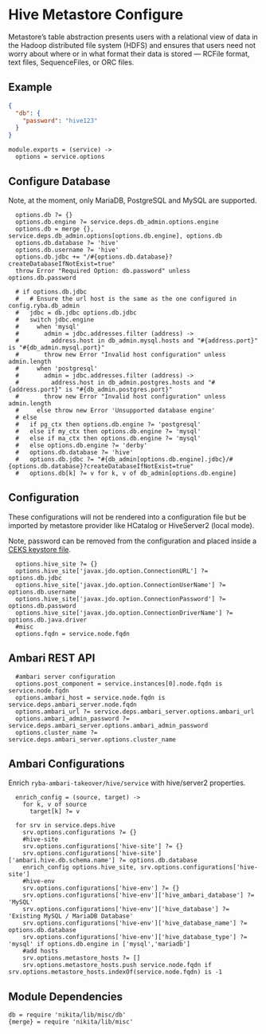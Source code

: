 
# Hive Metastore Configure

Metastore’s table abstraction presents users with a relational view of data in the Hadoop
distributed file system (HDFS) and ensures that users need not worry about where or in what
format their data is stored — RCFile format, text files, SequenceFiles, or ORC files.

## Example

```json
{
  "db": {
    "password": "hive123"
  }
}
```

    module.exports = (service) ->
      options = service.options

## Configure Database

Note, at the moment, only MariaDB, PostgreSQL and MySQL are supported.

      options.db ?= {}
      options.db.engine ?= service.deps.db_admin.options.engine
      options.db = merge {}, service.deps.db_admin.options[options.db.engine], options.db
      options.db.database ?= 'hive'
      options.db.username ?= 'hive'
      options.db.jdbc += "/#{options.db.database}?createDatabaseIfNotExist=true"
      throw Error "Required Option: db.password" unless options.db.password
      
      # if options.db.jdbc
      #   # Ensure the url host is the same as the one configured in config.ryba.db_admin
      #   jdbc = db.jdbc options.db.jdbc
      #   switch jdbc.engine
      #     when 'mysql'
      #       admin = jdbc.addresses.filter (address) ->
      #         address.host in db_admin.mysql.hosts and "#{address.port}" is "#{db_admin.mysql.port}"
      #       throw new Error "Invalid host configuration" unless admin.length
      #     when 'postgresql'
      #       admin = jdbc.addresses.filter (address) ->
      #         address.host in db_admin.postgres.hosts and "#{address.port}" is "#{db_admin.postgres.port}"
      #       throw new Error "Invalid host configuration" unless admin.length
      #     else throw new Error 'Unsupported database engine'
      # else
      #   if pg_ctx then options.db.engine ?= 'postgresql'
      #   else if my_ctx then options.db.engine ?= 'mysql'
      #   else if ma_ctx then options.db.engine ?= 'mysql'
      #   else options.db.engine ?= 'derby'
      #   options.db.database ?= 'hive'
      #   options.db.jdbc ?= "#{db_admin[options.db.engine].jdbc}/#{options.db.database}?createDatabaseIfNotExist=true"
      #   options.db[k] ?= v for k, v of db_admin[options.db.engine]

## Configuration

These configurations will not be rendered into a configuration file but be imported
by metastore provider like HCatalog or HiveServer2 (local mode).

Note, password can be removed from the configuration and placed inside a [CEKS
keystore file](https://cwiki.apache.org/confluence/display/Hive/AdminManual+Configuration#AdminManualConfiguration-RemovingHiveMetastorePasswordfromHiveConfiguration).

      options.hive_site ?= {}
      options.hive_site['javax.jdo.option.ConnectionURL'] ?= options.db.jdbc
      options.hive_site['javax.jdo.option.ConnectionUserName'] ?= options.db.username
      options.hive_site['javax.jdo.option.ConnectionPassword'] ?= options.db.password
      options.hive_site['javax.jdo.option.ConnectionDriverName'] ?= options.db.java.driver
      #misc
      options.fqdn = service.node.fqdn

## Ambari REST API

      #ambari server configuration
      options.post_component = service.instances[0].node.fqdn is service.node.fqdn
      options.ambari_host = service.node.fqdn is service.deps.ambari_server.node.fqdn
      options.ambari_url ?= service.deps.ambari_server.options.ambari_url
      options.ambari_admin_password ?= service.deps.ambari_server.options.ambari_admin_password
      options.cluster_name ?= service.deps.ambari_server.options.cluster_name

## Ambari Configurations
Enrich `ryba-ambari-takeover/hive/service` with hive/server2 properties.
  
      enrich_config = (source, target) ->
        for k, v of source
          target[k] ?= v
          
      for srv in service.deps.hive
        srv.options.configurations ?= {}
        #hive-site
        srv.options.configurations['hive-site'] ?= {}
        srv.options.configurations['hive-site']['ambari.hive.db.schema.name'] ?= options.db.database
        enrich_config options.hive_site, srv.options.configurations['hive-site']
        #hive-env
        srv.options.configurations['hive-env'] ?= {}
        srv.options.configurations['hive-env']['hive_ambari_database'] ?= 'MySQL'
        srv.options.configurations['hive-env']['hive_database'] ?= 'Existing MySQL / MariaDB Database'
        srv.options.configurations['hive-env']['hive_database_name'] ?= options.db.database
        srv.options.configurations['hive-env']['hive_database_type'] ?= 'mysql' if options.db.engine in ['mysql','mariadb']
        #add hosts
        srv.options.metastore_hosts ?= []
        srv.options.metastore_hosts.push service.node.fqdn if srv.options.metastore_hosts.indexOf(service.node.fqdn) is -1

## Module Dependencies

    db = require 'nikita/lib/misc/db'
    {merge} = require 'nikita/lib/misc'
